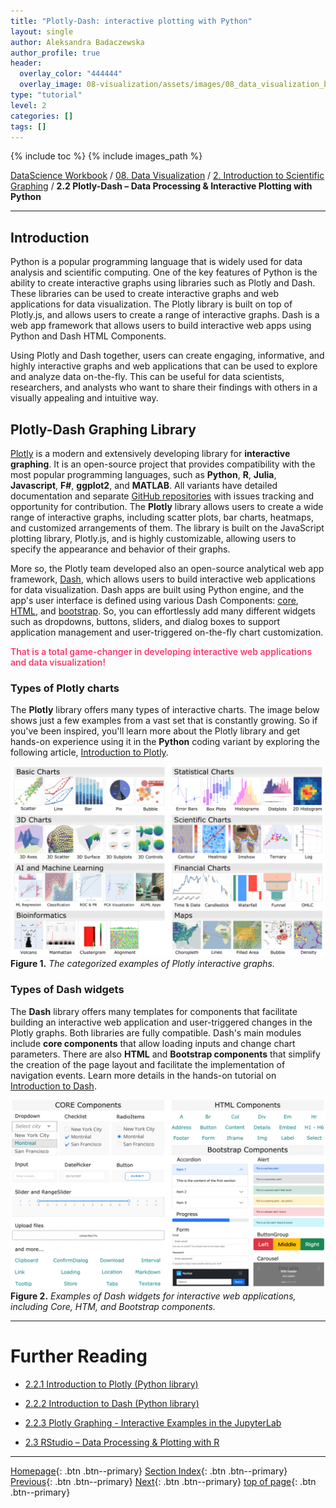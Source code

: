 ```yaml
---
title: "Plotly-Dash: interactive plotting with Python"
layout: single
author: Aleksandra Badaczewska
author_profile: true
header:
  overlay_color: "444444"
  overlay_image: 08-visualization/assets/images/08_data_visualization_banner.png
type: "tutorial"
level: 2
categories: []
tags: []
---
```


{% include toc %}
{% include images_path %}

[DataScience Workbook](https://datascience.101workbook.org/) / [08. Data Visualization](../../00-DataVisualization-LandingPage.md) / [2. Introduction to Scientific Graphing](../01-introduction-to-scientific-graphing.md) / **2.2 Plotly-Dash – Data Processing & Interactive Plotting with Python**

---


## Introduction

Python is a popular programming language that is widely used for data analysis and scientific computing. One of the key features of Python is the ability to create interactive graphs using libraries such as Plotly and Dash. These libraries can be used to create interactive graphs and web applications for data visualization. The Plotly library is built on top of Plotly.js, and allows users to create a range of interactive graphs. Dash is a web app framework that allows users to build interactive web apps using Python and Dash HTML Components.

Using Plotly and Dash together, users can create engaging, informative, and highly interactive graphs and web applications that can be used to explore and analyze data on-the-fly. This can be useful for data scientists, researchers, and analysts who want to share their findings with others in a visually appealing and intuitive way.

## Plotly-Dash Graphing Library

[Plotly](https://plotly.com) is a modern and extensively developing library for **interactive graphing**. It is an open-source project that provides compatibility with the most popular programming languages, such as **Python**, **R**, **Julia**, **Javascript**, **F#**, **ggplot2**, and **MATLAB**. All variants have detailed documentation and separate [GitHub repositories](https://github.com/orgs/plotly/repositories) with issues tracking and opportunity for contribution.
The **Plotly** library allows users to create a wide range of interactive graphs, including scatter plots, bar charts, heatmaps, and customized arrangements of them. The library is built on the JavaScript plotting library, Plotly.js, and is highly customizable, allowing users to specify the appearance and behavior of their graphs.

More so, the Plotly team developed also an open-source analytical web app framework, [Dash](https://plotly.com/dash/), which allows users to build interactive web applications for data visualization. Dash apps are built using Python engine, and the app's user interface is defined using various Dash Components: [core](https://dash.plotly.com/dash-core-components), [HTML](https://dash.plotly.com/dash-html-components), and [bootstrap](https://dash-bootstrap-components.opensource.faculty.ai/docs/quickstart/). So, you can effortlessly add many different widgets such as dropdowns, buttons, sliders, and dialog boxes to support application management and user-triggered on-the-fly chart customization.

<span style="color: #ff3870; font-weight: 600;">That is a total game-changer in developing interactive web applications and data visualization!</span>

### Types of Plotly charts

The **Plotly** library offers many types of interactive charts. The image below shows just a few examples from a vast set that is constantly growing. So if you've been inspired, you'll learn more about the Plotly library and get hands-on experience using it in the **Python** coding variant by exploring the following article, [Introduction to Plotly](02-intro-to-plotly-graphs).

![types of plotly charts](../../assets/images/plotly-graphs-types.png)<br>
**Figure 1.** *The categorized examples of Plotly interactive graphs.*

### Types of Dash widgets

The **Dash** library offers many templates for components that facilitate building an interactive web application and user-triggered changes in the Plotly graphs. Both libraries are fully compatible. Dash's main modules include **core components** that allow loading inputs and change chart parameters. There are also **HTML** and **Bootstrap components** that simplify the creation of the page layout and facilitate the implementation of navigation events. Learn more details in the hands-on tutorial on [Introduction to Dash](03-intro-to-dash-widgets).

![types of plotly charts](../../assets/images/plotly-dash-components.png)<br>
**Figure 2.** *Examples of Dash widgets for interactive web applications, including Core, HTM, and Bootstrap components.*
___
# Further Reading
* [2.2.1 Introduction to Plotly (Python library)](02-intro-to-plotly-graphs)
* [2.2.2 Introduction to Dash (Python library)](03-intro-to-dash-widgets)
* [2.2.3 Plotly Graphing - Interactive Examples in the JupyterLab](04-plotly-examples-in-jupyterlab)

* [2.3 RStudio – Data Processing & Plotting with R](../03-R/01-graphing-with-rstudio)

___

[Homepage](../../../index.md){: .btn  .btn--primary}
[Section Index](../../00-DataVisualization-LandingPage){: .btn  .btn--primary}
[Previous](../01-GNUPLOT/01-gnuplot-basics){: .btn  .btn--primary}
[Next](02-intro-to-plotly-graphs){: .btn  .btn--primary}
[top of page](#introduction){: .btn  .btn--primary}
